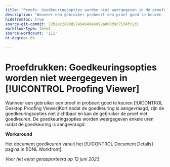 ```yaml
---
title: "Proofs: Goedkeuringsopties worden niet weergegeven in de proefdrukweergave."
description: "Wanneer een gebruiker probeert een proef goed te keuren in de Desktop Proofing Viewer, kort nadat de goedkeuring is aangevraagd, zijn de goedkeuringsopties niet zichtbaar en kan de gebruiker de proef niet goedkeuren. De goedkeuringsopties worden weergegeven enkele uren nadat de goedkeuring is aangevraagd."
hidefromtoc: true
source-git-commit: 72b2ac2890d27494949a6892a800d9c7534fc2d1
workflow-type: tm+mt
source-wordcount: '111'
ht-degree: 0%

---
```



# Proefdrukken: Goedkeuringsopties worden niet weergegeven in [!UICONTROL Proofing Viewer]

Wanneer een gebruiker een proef in probeert goed te keuren [!UICONTROL Desktop Proofing Viewer]Kort nadat de goedkeuring is aangevraagd, zijn de goedkeuringsopties niet zichtbaar en kan de gebruiker de proef niet goedkeuren. De goedkeuringsopties worden weergegeven enkele uren nadat de goedkeuring is aangevraagd.

**Workaround**

Het document goedkeuren vanuit het [!UICONTROL Document Details] pagina in [!DNL Workfront].

_Voor het eerst gerapporteerd op 12 juni 2023._

